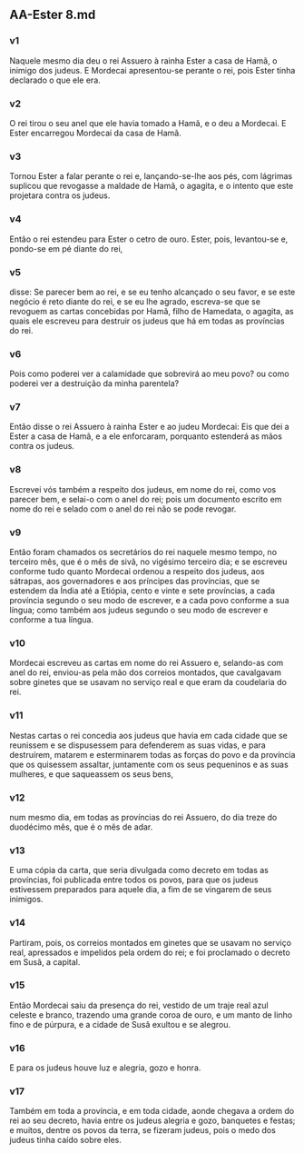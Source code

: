 ## AA-Ester 8.md
### v1
 Naquele mesmo dia deu o rei Assuero à rainha Ester a casa de Hamã, o inimigo dos judeus. E Mordecai apresentou-se perante o rei, pois Ester tinha declarado o que ele era.
### v2
 O rei tirou o seu anel que ele havia tomado a Hamã, e o deu a Mordecai. E Ester encarregou Mordecai da casa de Hamã.
### v3
 Tornou Ester a falar perante o rei e, lançando-se-lhe aos pés, com lágrimas suplicou que revogasse a maldade de Hamã, o agagita, e o intento que este projetara contra os judeus.
### v4
 Então o rei estendeu para Ester o cetro de ouro. Ester, pois, levantou-se e, pondo-se em pé diante do rei,
### v5
 disse: Se parecer bem ao rei, e se eu tenho alcançado o seu favor, e se este negócio é reto diante do rei, e se eu lhe agrado, escreva-se que se revoguem as cartas concebidas por Hamã, filho de Hamedata, o agagita, as quais ele escreveu para destruir os judeus que há em todas as províncias do rei.
### v6
 Pois como poderei ver a calamidade que sobrevirá ao meu povo? ou como poderei ver a destruição da minha parentela?
### v7
 Então disse o rei Assuero à rainha Ester e ao judeu Mordecai: Eis que dei a Ester a casa de Hamã, e a ele enforcaram, porquanto estenderá as mãos contra os judeus.
### v8
 Escrevei vós também a respeito dos judeus, em nome do rei, como vos parecer bem, e selai-o com o anel do rei; pois um documento escrito em nome do rei e selado com o anel do rei não se pode revogar.
### v9
 Então foram chamados os secretários do rei naquele mesmo tempo, no terceiro mês, que é o mês de sivã, no vigésimo terceiro dia; e se escreveu conforme tudo quanto Mordecai ordenou a respeito dos judeus, aos sátrapas, aos governadores e aos príncipes das províncias, que se estendem da Índia até a Etiópia, cento e vinte e sete províncias, a cada província segundo o seu modo de escrever, e a cada povo conforme a sua língua; como também aos judeus segundo o seu modo de escrever e conforme a tua língua.
### v10
 Mordecai escreveu as cartas em nome do rei Assuero e, selando-as com anel do rei, enviou-as pela mão dos correios montados, que cavalgavam sobre ginetes que se usavam no serviço real e que eram da coudelaria do rei.
### v11
 Nestas cartas o rei concedia aos judeus que havia em cada cidade que se reunissem e se dispusessem para defenderem as suas vidas, e para destruírem, matarem e esterminarem todas as forças do povo e da província que os quisessem assaltar, juntamente com os seus pequeninos e as suas mulheres, e que saqueassem os seus bens,
### v12
 num mesmo dia, em todas as províncias do rei Assuero, do dia treze do duodécimo mês, que é o mês de adar.
### v13
 E uma cópia da carta, que seria divulgada como decreto em todas as províncias, foi publicada entre todos os povos, para que os judeus estivessem preparados para aquele dia, a fim de se vingarem de seus inimigos.
### v14
 Partiram, pois, os correios montados em ginetes que se usavam no serviço real, apressados e impelidos pela ordem do rei; e foi proclamado o decreto em Susã, a capital.
### v15
 Então Mordecai saiu da presença do rei, vestido de um traje real azul celeste e branco, trazendo uma grande coroa de ouro, e um manto de linho fino e de púrpura, e a cidade de Susã exultou e se alegrou.
### v16
 E para os judeus houve luz e alegria, gozo e honra.
### v17
 Também em toda a província, e em toda cidade, aonde chegava a ordem do rei ao seu decreto, havia entre os judeus alegria e gozo, banquetes e festas; e muitos, dentre os povos da terra, se fizeram judeus, pois o medo dos judeus tinha caído sobre eles.
